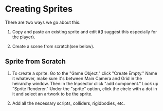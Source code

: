 # Creating Sprites

There are two ways we go about this. 

1. Copy and paste an existing sprite and edit it(I suggest this especially for the player).

2. Create a scene from scratch(see below).

## Sprite from Scratch

1. To create a sprite. Go to the "Game Object," click "Create Empty." Name it whatever, make sure it's between Main Camera and Grid in the heirarchy window. Then in the Inpsector click "add component." Look up "Sprite Renderer." Under the "sprite" option, click the circle with a dot in it and select an artwork to be the sprite.

2. Add all the necessary scripts, colliders, rigidbodies, etc.
